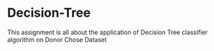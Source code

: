 # Decision-Tree
This assignment is all about the application of Decision Tree classifier algorithm on Donor Chose Dataset
